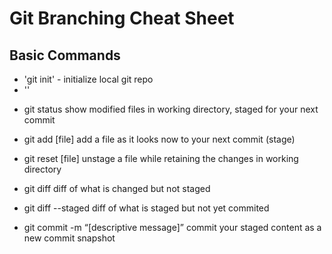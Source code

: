 # Git Branching Cheat Sheet

## Basic Commands 
* 'git init' - initialize local git repo
* ''

- git status
show modified files in working directory, staged for your next commit

- git add [file]
add a file as it looks now to your next commit (stage)

- git reset [file]
unstage a file while retaining the changes in working directory

- git diff
diff of what is changed but not staged

- git diff --staged
diff of what is staged but not yet commited

- git commit -m “[descriptive message]”
commit your staged content as a new commit snapshot